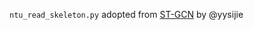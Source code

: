 `ntu_read_skeleton.py` adopted from [ST-GCN](https://github.com/yysijie/st-gcn/tree/v0.1.0) by @yysijie
